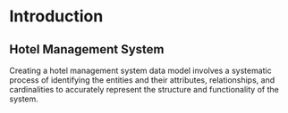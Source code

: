 # Introduction
## Hotel Management System
Creating a hotel management system data model involves a systematic process of identifying the entities and their attributes, relationships, and cardinalities to accurately represent the structure and functionality of the system.
